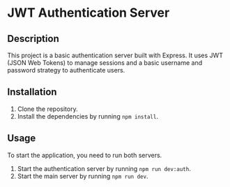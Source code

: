 # JWT Authentication Server

## Description

This project is a basic authentication server built with Express. It uses JWT (JSON Web Tokens) to manage sessions and a basic username and password strategy to authenticate users.

## Installation

1. Clone the repository.
2. Install the dependencies by running `npm install`.

## Usage

To start the application, you need to run both servers.

1. Start the authentication server by running `npm run dev:auth`.
2. Start the main server by running `npm run dev`.
